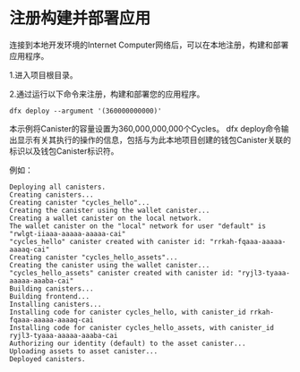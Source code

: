 # 注册构建并部署应用

连接到本地开发环境的Internet Computer网络后，可以在本地注册，构建和部署应用程序。

1.进入项目根目录。

2.通过运行以下命令来注册，构建和部署您的应用程序。

```text
dfx deploy --argument '(360000000000)'
```

本示例将Canister的容量设置为360,000,000,000个Cycles。 dfx deploy命令输出显示有关其执行的操作的信息，包括与为此本地项目创建的钱包Canister关联的标识以及钱包Canister标识符。

例如：

```text
Deploying all canisters.
Creating canisters...
Creating canister "cycles_hello"...
Creating the canister using the wallet canister...
Creating a wallet canister on the local network.
The wallet canister on the "local" network for user "default" is "rwlgt-iiaaa-aaaaa-aaaaa-cai"
"cycles_hello" canister created with canister id: "rrkah-fqaaa-aaaaa-aaaaq-cai"
Creating canister "cycles_hello_assets"...
Creating the canister using the wallet canister...
"cycles_hello_assets" canister created with canister id: "ryjl3-tyaaa-aaaaa-aaaba-cai"
Building canisters...
Building frontend...
Installing canisters...
Installing code for canister cycles_hello, with canister_id rrkah-fqaaa-aaaaa-aaaaq-cai
Installing code for canister cycles_hello_assets, with canister_id ryjl3-tyaaa-aaaaa-aaaba-cai
Authorizing our identity (default) to the asset canister...
Uploading assets to asset canister...
Deployed canisters.
```

